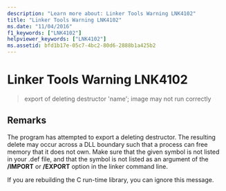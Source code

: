 ```yaml
---
description: "Learn more about: Linker Tools Warning LNK4102"
title: "Linker Tools Warning LNK4102"
ms.date: "11/04/2016"
f1_keywords: ["LNK4102"]
helpviewer_keywords: ["LNK4102"]
ms.assetid: bfd1b17e-05c7-4bc2-80d6-2888b1a425b2
---
```

# Linker Tools Warning LNK4102

> export of deleting destructor 'name'; image may not run correctly

## Remarks

The program has attempted to export a deleting destructor. The resulting delete may occur across a DLL boundary such that a process can free memory that it does not own. Make sure that the given symbol is not listed in your .def file, and that the symbol is not listed as an argument of the **/IMPORT** or **/EXPORT** option in the linker command line.

If you are rebuilding the C run-time library, you can ignore this message.
